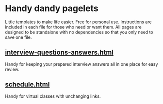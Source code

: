 # Handy dandy pagelets
Little templates to make life easier. Free for personal use. Instructions are included in each file for those who need or want them. All pages are designed to be standalone with no dependencies so that you only need to save one file.

## [interview-questions-answers.html](https://github.com/mengsarah/handy-dandy-pagelets/blob/master/interview-questions-answers.html)
Handy for keeping your prepared interview answers all in one place for easy review.

## [schedule.html](https://github.com/mengsarah/handy-dandy-pagelets/blob/master/schedule.html)
Handy for virtual classes with unchanging links.